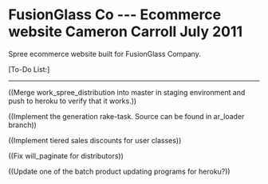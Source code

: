 FusionGlass Co --- Ecommerce website
Cameron Carroll
July 2011
=====================================

Spree ecommerce website built for FusionGlass Company.

[To-Do List:]

---------------------
((Merge work_spree_distribution into master in staging environment and push to heroku to verify that it works.))

((Implement the generation rake-task. Source can be found in ar_loader branch))

((Implement tiered sales discounts for user classes))

((Fix will_paginate for distributors))

((Update one of the batch product updating programs for heroku?))
